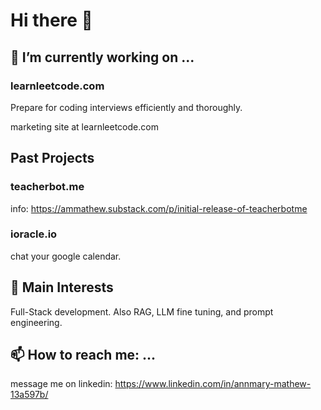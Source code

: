 # Hi there 👋


## 🔭 I’m currently working on ...

### learnleetcode.com
Prepare for coding interviews efficiently and thoroughly. 

marketing site at learnleetcode.com


## Past Projects
### teacherbot.me

info: https://ammathew.substack.com/p/initial-release-of-teacherbotme

### ioracle.io

chat your google calendar.


## 🌱 Main Interests

Full-Stack development. Also RAG, LLM fine tuning, and prompt engineering.
  


## 📫 How to reach me: ...

message me on linkedin: https://www.linkedin.com/in/annmary-mathew-13a597b/


